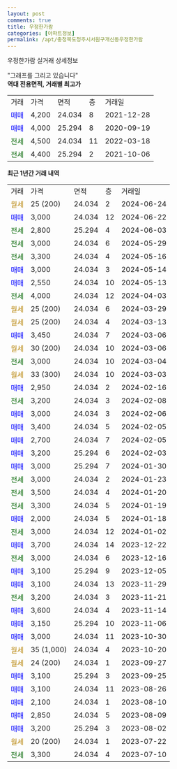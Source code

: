 ```yaml
---
layout: post
comments: true
title: 우정한가람
categories: [아파트정보]
permalink: /apt/충청북도청주시서원구개신동우정한가람
---
```


우정한가람 실거래 상세정보

<script type="text/javascript">
  google.charts.load('current', {'packages':['line', 'corechart']});
  google.charts.setOnLoadCallback(drawChart);

  function drawChart() {
    var data = new google.visualization.DataTable();
    data.addColumn('date', '거래일');
    data.addColumn('number', "매매");
    data.addColumn('number', "전세");
    data.addColumn('number', "전매");

    data.addRows([[new Date(Date.parse("2024-06-24")), null, null, null], [new Date(Date.parse("2024-06-22")), 3000, null, null], [new Date(Date.parse("2024-06-03")), null, 2800, null], [new Date(Date.parse("2024-05-29")), null, 3000, null], [new Date(Date.parse("2024-05-16")), null, 3300, null], [new Date(Date.parse("2024-05-14")), 3000, null, null], [new Date(Date.parse("2024-05-13")), 2550, null, null], [new Date(Date.parse("2024-04-03")), null, 4000, null], [new Date(Date.parse("2024-03-29")), null, null, null], [new Date(Date.parse("2024-03-13")), null, null, null], [new Date(Date.parse("2024-03-06")), 3450, null, null], [new Date(Date.parse("2024-03-06")), null, null, null], [new Date(Date.parse("2024-03-04")), null, 3000, null], [new Date(Date.parse("2024-03-03")), null, null, null], [new Date(Date.parse("2024-02-16")), 2950, null, null], [new Date(Date.parse("2024-02-08")), null, 3200, null], [new Date(Date.parse("2024-02-06")), 3000, null, null], [new Date(Date.parse("2024-02-05")), 3400, null, null], [new Date(Date.parse("2024-02-05")), 2700, null, null], [new Date(Date.parse("2024-02-03")), 3200, null, null], [new Date(Date.parse("2024-01-30")), 3000, null, null], [new Date(Date.parse("2024-01-23")), null, 3000, null], [new Date(Date.parse("2024-01-20")), null, 3500, null], [new Date(Date.parse("2024-01-19")), null, 3300, null], [new Date(Date.parse("2024-01-18")), 2000, null, null], [new Date(Date.parse("2024-01-02")), null, 3000, null], [new Date(Date.parse("2023-12-22")), 3700, null, null], [new Date(Date.parse("2023-12-16")), null, 3000, null], [new Date(Date.parse("2023-12-05")), 3100, null, null], [new Date(Date.parse("2023-11-29")), 3100, null, null], [new Date(Date.parse("2023-11-21")), null, 3200, null], [new Date(Date.parse("2023-11-14")), 3600, null, null], [new Date(Date.parse("2023-11-06")), 3150, null, null], [new Date(Date.parse("2023-10-30")), 3000, null, null], [new Date(Date.parse("2023-10-20")), null, null, null], [new Date(Date.parse("2023-09-27")), null, null, null], [new Date(Date.parse("2023-09-25")), 3100, null, null], [new Date(Date.parse("2023-08-26")), 3100, null, null], [new Date(Date.parse("2023-08-10")), 2100, null, null], [new Date(Date.parse("2023-08-09")), 2850, null, null], [new Date(Date.parse("2023-08-02")), 3200, null, null], [new Date(Date.parse("2023-07-22")), null, null, null], [new Date(Date.parse("2023-07-10")), null, 3300, null]]);

    var options = {
      hAxis: {
        format: 'yyyy/MM/dd'
      },    
      lineWidth: 0,
      pointsVisible: true,    
      title: '최근 1년간 유형별 실거래가 분포',
      legend: { position: 'bottom' }
    };

    var formatter = new google.visualization.NumberFormat({pattern:'###,###'} );
    formatter.format(data, 1);
    formatter.format(data, 2);
    
    setTimeout(function() {
        var chart = new google.visualization.LineChart(document.getElementById('columnchart_material'));
        chart.draw(data, (options));
        document.getElementById('loading').style.display = 'none';
    }, 200);
  }
</script>


<div id="loading" style="z-index:20; display: block; margin-left: 0px">"그래프를 그리고 있습니다"</div>
<div id="columnchart_material" style="width: 95%; margin-left: 0px; display: block"></div>
<!-- contents start -->
<b>역대 전용면적, 거래별 최고가</b>
<table class="sortable">
    <tr>
      <td>거래</td>
      <td>가격</td>
      <td>면적</td>
      <td>층</td>
      <td>거래일</td>
    </tr>
        <tr>
          <td><a style="color: blue">매매</a></td>
          <td>4,200</td>
          <td>24.034</td>
          <td>8</td>
          <td>2021-12-28</td>
        </tr>            <tr>
          <td><a style="color: blue">매매</a></td>
          <td>4,000</td>
          <td>25.294</td>
          <td>8</td>
          <td>2020-09-19</td>
        </tr>        
        <tr>
              <td><a style="color: darkgreen">전세</a></td>
              <td>4,500</td>
              <td>24.034</td>
              <td>11</td>
              <td>2022-03-18</td>
            </tr>            <tr>
              <td><a style="color: darkgreen">전세</a></td>
              <td>4,400</td>
              <td>25.294</td>
              <td>2</td>
              <td>2021-10-06</td>
            </tr>        
    
</table>

<b>최근 1년간 거래 내역</b>

<table class="sortable">
    <tr>
      <td>거래</td>
      <td>가격</td>
      <td>면적</td>
      <td>층</td>
      <td>거래일</td>
    </tr>
    <tr>
      <td><a style="color: darkgoldenrod">월세</a></td>
      <td>25 (200)</td>
      <td>24.034</td>
      <td>2</td>
      <td>2024-06-24</td>
    </tr>          <tr>
      <td><a style="color: blue">매매</a></td>
      <td>3,000</td>
      <td>24.034</td>
      <td>12</td>
      <td>2024-06-22</td>
    </tr>          <tr>
      <td><a style="color: darkgreen">전세</a></td>
      <td>2,800</td>
      <td>25.294</td>
      <td>4</td>
      <td>2024-06-03</td>
    </tr>          <tr>
      <td><a style="color: darkgreen">전세</a></td>
      <td>3,000</td>
      <td>24.034</td>
      <td>6</td>
      <td>2024-05-29</td>
    </tr>          <tr>
      <td><a style="color: darkgreen">전세</a></td>
      <td>3,300</td>
      <td>24.034</td>
      <td>4</td>
      <td>2024-05-16</td>
    </tr>          <tr>
      <td><a style="color: blue">매매</a></td>
      <td>3,000</td>
      <td>24.034</td>
      <td>3</td>
      <td>2024-05-14</td>
    </tr>          <tr>
      <td><a style="color: blue">매매</a></td>
      <td>2,550</td>
      <td>24.034</td>
      <td>10</td>
      <td>2024-05-13</td>
    </tr>          <tr>
      <td><a style="color: darkgreen">전세</a></td>
      <td>4,000</td>
      <td>24.034</td>
      <td>12</td>
      <td>2024-04-03</td>
    </tr>          <tr>
      <td><a style="color: darkgoldenrod">월세</a></td>
      <td>25 (200)</td>
      <td>24.034</td>
      <td>6</td>
      <td>2024-03-29</td>
    </tr>          <tr>
      <td><a style="color: darkgoldenrod">월세</a></td>
      <td>25 (200)</td>
      <td>24.034</td>
      <td>4</td>
      <td>2024-03-13</td>
    </tr>          <tr>
      <td><a style="color: blue">매매</a></td>
      <td>3,450</td>
      <td>24.034</td>
      <td>7</td>
      <td>2024-03-06</td>
    </tr>          <tr>
      <td><a style="color: darkgoldenrod">월세</a></td>
      <td>30 (200)</td>
      <td>24.034</td>
      <td>10</td>
      <td>2024-03-06</td>
    </tr>          <tr>
      <td><a style="color: darkgreen">전세</a></td>
      <td>3,000</td>
      <td>24.034</td>
      <td>10</td>
      <td>2024-03-04</td>
    </tr>          <tr>
      <td><a style="color: darkgoldenrod">월세</a></td>
      <td>33 (300)</td>
      <td>24.034</td>
      <td>10</td>
      <td>2024-03-03</td>
    </tr>          <tr>
      <td><a style="color: blue">매매</a></td>
      <td>2,950</td>
      <td>24.034</td>
      <td>2</td>
      <td>2024-02-16</td>
    </tr>          <tr>
      <td><a style="color: darkgreen">전세</a></td>
      <td>3,200</td>
      <td>24.034</td>
      <td>3</td>
      <td>2024-02-08</td>
    </tr>          <tr>
      <td><a style="color: blue">매매</a></td>
      <td>3,000</td>
      <td>24.034</td>
      <td>3</td>
      <td>2024-02-06</td>
    </tr>          <tr>
      <td><a style="color: blue">매매</a></td>
      <td>3,400</td>
      <td>24.034</td>
      <td>5</td>
      <td>2024-02-05</td>
    </tr>          <tr>
      <td><a style="color: blue">매매</a></td>
      <td>2,700</td>
      <td>24.034</td>
      <td>7</td>
      <td>2024-02-05</td>
    </tr>          <tr>
      <td><a style="color: blue">매매</a></td>
      <td>3,200</td>
      <td>25.294</td>
      <td>6</td>
      <td>2024-02-03</td>
    </tr>          <tr>
      <td><a style="color: blue">매매</a></td>
      <td>3,000</td>
      <td>25.294</td>
      <td>7</td>
      <td>2024-01-30</td>
    </tr>          <tr>
      <td><a style="color: darkgreen">전세</a></td>
      <td>3,000</td>
      <td>24.034</td>
      <td>2</td>
      <td>2024-01-23</td>
    </tr>          <tr>
      <td><a style="color: darkgreen">전세</a></td>
      <td>3,500</td>
      <td>24.034</td>
      <td>4</td>
      <td>2024-01-20</td>
    </tr>          <tr>
      <td><a style="color: darkgreen">전세</a></td>
      <td>3,300</td>
      <td>24.034</td>
      <td>5</td>
      <td>2024-01-19</td>
    </tr>          <tr>
      <td><a style="color: blue">매매</a></td>
      <td>2,000</td>
      <td>24.034</td>
      <td>5</td>
      <td>2024-01-18</td>
    </tr>          <tr>
      <td><a style="color: darkgreen">전세</a></td>
      <td>3,000</td>
      <td>24.034</td>
      <td>12</td>
      <td>2024-01-02</td>
    </tr>          <tr>
      <td><a style="color: blue">매매</a></td>
      <td>3,700</td>
      <td>24.034</td>
      <td>14</td>
      <td>2023-12-22</td>
    </tr>          <tr>
      <td><a style="color: darkgreen">전세</a></td>
      <td>3,000</td>
      <td>24.034</td>
      <td>6</td>
      <td>2023-12-16</td>
    </tr>          <tr>
      <td><a style="color: blue">매매</a></td>
      <td>3,100</td>
      <td>25.294</td>
      <td>9</td>
      <td>2023-12-05</td>
    </tr>          <tr>
      <td><a style="color: blue">매매</a></td>
      <td>3,100</td>
      <td>24.034</td>
      <td>13</td>
      <td>2023-11-29</td>
    </tr>          <tr>
      <td><a style="color: darkgreen">전세</a></td>
      <td>3,200</td>
      <td>24.034</td>
      <td>3</td>
      <td>2023-11-21</td>
    </tr>          <tr>
      <td><a style="color: blue">매매</a></td>
      <td>3,600</td>
      <td>24.034</td>
      <td>4</td>
      <td>2023-11-14</td>
    </tr>          <tr>
      <td><a style="color: blue">매매</a></td>
      <td>3,150</td>
      <td>25.294</td>
      <td>10</td>
      <td>2023-11-06</td>
    </tr>          <tr>
      <td><a style="color: blue">매매</a></td>
      <td>3,000</td>
      <td>24.034</td>
      <td>11</td>
      <td>2023-10-30</td>
    </tr>          <tr>
      <td><a style="color: darkgoldenrod">월세</a></td>
      <td>35 (1,000)</td>
      <td>24.034</td>
      <td>4</td>
      <td>2023-10-20</td>
    </tr>          <tr>
      <td><a style="color: darkgoldenrod">월세</a></td>
      <td>24 (200)</td>
      <td>24.034</td>
      <td>1</td>
      <td>2023-09-27</td>
    </tr>          <tr>
      <td><a style="color: blue">매매</a></td>
      <td>3,100</td>
      <td>25.294</td>
      <td>3</td>
      <td>2023-09-25</td>
    </tr>          <tr>
      <td><a style="color: blue">매매</a></td>
      <td>3,100</td>
      <td>24.034</td>
      <td>11</td>
      <td>2023-08-26</td>
    </tr>          <tr>
      <td><a style="color: blue">매매</a></td>
      <td>2,100</td>
      <td>24.034</td>
      <td>1</td>
      <td>2023-08-10</td>
    </tr>          <tr>
      <td><a style="color: blue">매매</a></td>
      <td>2,850</td>
      <td>24.034</td>
      <td>5</td>
      <td>2023-08-09</td>
    </tr>          <tr>
      <td><a style="color: blue">매매</a></td>
      <td>3,200</td>
      <td>25.294</td>
      <td>3</td>
      <td>2023-08-02</td>
    </tr>          <tr>
      <td><a style="color: darkgoldenrod">월세</a></td>
      <td>20 (200)</td>
      <td>24.034</td>
      <td>1</td>
      <td>2023-07-22</td>
    </tr>          <tr>
      <td><a style="color: darkgreen">전세</a></td>
      <td>3,300</td>
      <td>24.034</td>
      <td>4</td>
      <td>2023-07-10</td>
    </tr>      </table>
<!-- contents end -->    

